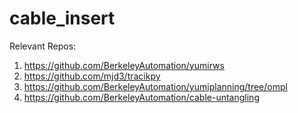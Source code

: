 # cable_insert

Relevant Repos: 
1. https://github.com/BerkeleyAutomation/yumirws
2. https://github.com/mjd3/tracikpy
3. https://github.com/BerkeleyAutomation/yumiplanning/tree/ompl
4. https://github.com/BerkeleyAutomation/cable-untangling
